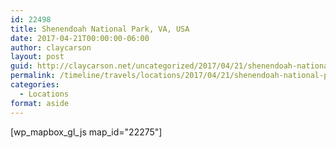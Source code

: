 ```yaml
---
id: 22498
title: Shenendoah National Park, VA, USA
date: 2017-04-21T00:00:00-06:00
author: claycarson
layout: post
guid: http://claycarson.net/uncategorized/2017/04/21/shenendoah-national-park-va-usa/
permalink: /timeline/travels/locations/2017/04/21/shenendoah-national-park-va-usa/
categories:
  - Locations
format: aside
---
```

<div class="media-details"></div>

[wp_mapbox_gl_js map_id="22275"]